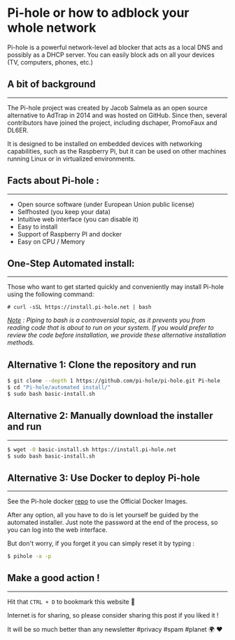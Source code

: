 # Pi-hole or how to adblock your whole network


Pi-hole is a powerful network-level ad blocker that acts as a local DNS and possibly as a DHCP server. You can easily block ads on all your devices (TV, computers, phones, etc.)


## A bit of background
---
The Pi-hole project was created by Jacob Salmela as an open source alternative to AdTrap in 2014 and was hosted on GitHub. Since then, several contributors have joined the project, including dschaper, PromoFaux and DL6ER. 

It is designed to be installed on embedded devices with networking capabilities, such as the Raspberry Pi, but it can be used on other machines running Linux or in virtualized environments. 

## Facts about Pi-hole : 
---
- Open source software (under European Union public license)
- Selfhosted (you keep your data)
- Intuitive web interface (you can disable it)
- Easy to install
- Support of Raspberry PI and docker
- Easy on CPU / Memory

## One-Step Automated install: 
---
Those who want to get started quickly and conveniently may install Pi-hole using the following command:

```shh
# curl -sSL https://install.pi-hole.net | bash
```

_[Note]()  :_
_Piping to bash is a controversial topic, as it prevents you from reading code that is about to run on your system._
_If you would prefer to review the code before installation, we provide these alternative installation methods._

## Alternative 1: Clone the repository and run

```sh 
$ git clone --depth 1 https://github.com/pi-hole/pi-hole.git Pi-hole
$ cd "Pi-hole/automated install/"
$ sudo bash basic-install.sh
```

## Alternative 2: Manually download the installer and run
---
```sh
$ wget -O basic-install.sh https://install.pi-hole.net
$ sudo bash basic-install.sh
```

## Alternative 3: Use Docker to deploy Pi-hole
---
See the Pi-hole docker [repo](https://github.com/pi-hole/docker-pi-hole) to use the Official Docker Images.

After any option, all you have to do is let yourself be guided by the automated installer. Just note the password at the end of the process, so you can log into the web interface. 

But don't worry, if you forget it you can simply reset it by typing : 

```sh 
$ pihole -a -p
```
## Make a good action !
---
Hit that `CTRL + D` to bookmark this website 🔖

Internet is for sharing, so please consider sharing this post if you liked it !

It will be so much better than any newsletter #privacy #spam #planet 🌍 ❤️

